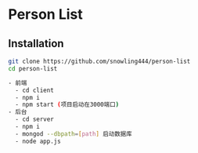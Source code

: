 # Person List

## Installation

```bash
git clone https://github.com/snowling444/person-list
cd person-list

- 前端
  - cd client
  - npm i
  - npm start (项目启动在3000端口)
- 后台
  - cd server
  - npm i
  - mongod --dbpath=[path] 启动数据库
  - node app.js

```
